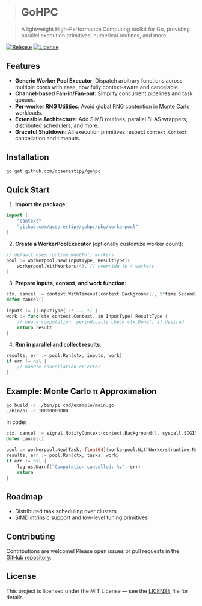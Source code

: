 > # GoHPC

> A lightweight High-Performance Computing toolkit for Go, providing parallel execution primitives, numerical routines, and more.

[![Release](https://img.shields.io/github/v/release/qcserestipy/gohpc?label=version\&color=blue)](https://github.com/qcserestipy/gohpc/releases)
[![License](https://img.shields.io/github/license/qcserestipy/gohpc)](https://github.com/qcserestipy/gohpc/blob/main/LICENSE)

## Features

* **Generic Worker Pool Executor**: Dispatch arbitrary functions across multiple cores with ease, now fully context-aware and cancelable.
* **Channel‑based Fan‑in/Fan‑out**: Simplify concurrent pipelines and task queues.
* **Per‑worker RNG Utilities**: Avoid global RNG contention in Monte Carlo workloads.
* **Extensible Architecture**: Add SIMD routines, parallel BLAS wrappers, distributed schedulers, and more.
* **Graceful Shutdown**: All execution primitives respect `context.Context` cancellation and timeouts.

## Installation

```bash
go get github.com/qcserestipy/gohpc
```

## Quick Start

1. **Import the package**:

```go
import (
    "context"
    "github.com/qcserestipy/gohpc/pkg/workerpool"
)
```

2. **Create a WorkerPoolExecutor** (optionally customize worker count):

```go
// default uses runtime.NumCPU() workers
pool := workerpool.New[InputType, ResultType](
    workerpool.WithWorkers(4), // override to 4 workers
)
```

3. **Prepare inputs, context, and work function**:

```go
ctx, cancel := context.WithTimeout(context.Background(), 5*time.Second)
defer cancel()

inputs := []InputType{ /* ... */ }
work := func(ctx context.Context, in InputType) ResultType {
    // heavy computation, periodically check ctx.Done() if desired
    return result
}
```

4. **Run in parallel and collect results**:

```go
results, err := pool.Run(ctx, inputs, work)
if err != nil {
    // handle cancellation or error
}
```

## Example: Monte Carlo π Approximation

```bash
go build -o ./bin/pi cmd/example/main.go
./bin/pi -n 10000000000
```

In code:

```go
ctx, cancel := signal.NotifyContext(context.Background(), syscall.SIGINT, syscall.SIGTERM)
defer cancel()

pool := workerpool.New[Task, float64](workerpool.WithWorkers(runtime.NumCPU()))
results, err := pool.Run(ctx, tasks, work)
if err != nil {
    logrus.Warnf("Computation cancelled: %v", err)
    return
}
```

## Roadmap

* Distributed task scheduling over clusters
* SIMD intrinsic support and low-level tuning primitives

## Contributing

Contributions are welcome! Please open issues or pull requests in the [GitHub repository](https://github.com/qcserestipy/gohpc).

## License

This project is licensed under the MIT License — see the [LICENSE](LICENSE) file for details.
